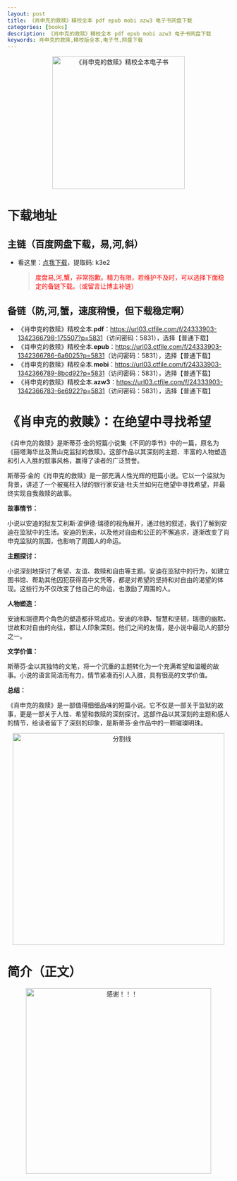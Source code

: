 ```yaml
---
layout: post
title: 《肖申克的救赎》精校全本 pdf epub mobi azw3 电子书网盘下载
categories: [books]
description: 《肖申克的救赎》精校全本 pdf epub mobi azw3 电子书网盘下载
keywords: 肖申克的救赎,精校版全本,电子书,网盘下载
---
```


<div align="center"><img src="http://qweree.cn/wp-content/uploads/2024/08/xiao-sheng-ke-de-jiu-shu-tuya.jpg" alt="《肖申克的救赎》精校全本电子书" width="300px" height="auto"></div>

# 下载地址

## 主链（百度网盘下载，易,河,斜）

- 看这里：[点我下载](https://pan.baidu.com/s/1iMXUbSbtZQZjDcqDmnWUyw?pwd=k3e2)，提取码: k3e2

  > <p style="color:red" >度盘易,河,蟹，非常抱歉。精力有限，若维护不及时，可以选择下面稳定的备链下载。（或留言让博主补链）</p>

## 备链（防,河,蟹，速度稍慢，但下载稳定啊）

- 《肖申克的救赎》精校全本.**pdf**：<https://url03.ctfile.com/f/24333903-1342366798-175507?p=5831>（访问密码：5831），选择【普通下载】
- 《肖申克的救赎》精校全本.**epub**：<https://url03.ctfile.com/f/24333903-1342366786-6a6025?p=5831>（访问密码：5831），选择【普通下载】
- 《肖申克的救赎》精校全本.**mobi**：<https://url03.ctfile.com/f/24333903-1342366789-8bcd92?p=5831>（访问密码：5831），选择【普通下载】
- 《肖申克的救赎》精校全本.**azw3**：<https://url03.ctfile.com/f/24333903-1342366783-6e6922?p=5831>（访问密码：5831），选择【普通下载】

# 《肖申克的救赎》：在绝望中寻找希望

《肖申克的救赎》是斯蒂芬·金的短篇小说集《不同的季节》中的一篇，原名为《丽塔海华丝及萧山克监狱的救赎》。这部作品以其深刻的主题、丰富的人物塑造和引人入胜的叙事风格，赢得了读者的广泛赞誉。

斯蒂芬·金的《肖申克的救赎》是一部充满人性光辉的短篇小说。它以一个监狱为背景，讲述了一个被冤枉入狱的银行家安迪·杜夫兰如何在绝望中寻找希望，并最终实现自我救赎的故事。

**故事情节：**

小说以安迪的狱友艾利斯·波伊德·瑞德的视角展开，通过他的叙述，我们了解到安迪在监狱中的生活。安迪的到来，以及他对自由和公正的不懈追求，逐渐改变了肖申克监狱的氛围，也影响了周围人的命运。

**主题探讨：**

小说深刻地探讨了希望、友谊、救赎和自由等主题。安迪在监狱中的行为，如建立图书馆、帮助其他囚犯获得高中文凭等，都是对希望的坚持和对自由的渴望的体现。这些行为不仅改变了他自己的命运，也激励了周围的人。

**人物塑造：**

安迪和瑞德两个角色的塑造都非常成功。安迪的冷静、智慧和坚韧，瑞德的幽默、世故和对自由的向往，都让人印象深刻。他们之间的友情，是小说中最动人的部分之一。

**文学价值：**

斯蒂芬·金以其独特的文笔，将一个沉重的主题转化为一个充满希望和温暖的故事。小说的语言简洁而有力，情节紧凑而引人入胜，具有很高的文学价值。

**总结：**

《肖申克的救赎》是一部值得细细品味的短篇小说。它不仅是一部关于监狱的故事，更是一部关于人性、希望和救赎的深刻探讨。这部作品以其深刻的主题和感人的情节，给读者留下了深刻的印象，是斯蒂芬·金作品中的一颗璀璨明珠。

<div align="center"><img src="https://pic.imgdb.cn/item/6612476468eb935713c85291.gif" alt="分割线" width="480px" height="auto"/></div>

# 简介（正文）

<div align="center"><img src="https://pic.imgdb.cn/item/661246bf68eb935713c7f81c.gif" alt="感谢！！！" width="420px" height="auto"/></div>

